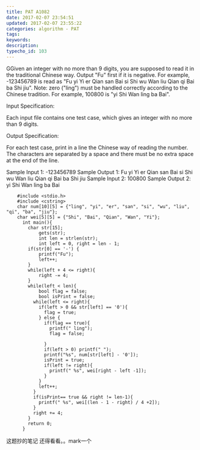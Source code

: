 ```yaml
---
title: PAT A1082
date: 2017-02-07 23:54:51
updated: 2017-02-07 23:55:22
categories: algorithm - PAT
tags: 
keywords:
description:
typecho_id: 103
---
```


GGiven an integer with no more than 9 digits, you are supposed to read it in the traditional Chinese way. Output "Fu" first if it is negative. For example, -123456789 is read as "Fu yi Yi er Qian san Bai si Shi wu Wan liu Qian qi Bai ba Shi jiu". Note: zero ("ling") must be handled correctly according to the Chinese tradition. For example, 100800 is "yi Shi Wan ling ba Bai".

Input Specification:

Each input file contains one test case, which gives an integer with no more than 9 digits.

Output Specification:

For each test case, print in a line the Chinese way of reading the number. The characters are separated by a space and there must be no extra space at the end of the line.

Sample Input 1:
-123456789
Sample Output 1:
Fu yi Yi er Qian san Bai si Shi wu Wan liu Qian qi Bai ba Shi jiu
Sample Input 2:
100800
Sample Output 2:
yi Shi Wan ling ba Bai

```
    #include <stdio.h>
    #include <cstring>
    char num[10][5] = {"ling", "yi", "er", "san", "si", "wu", "liu", "qi", "ba", "jiu"};
    char wei[5][5] = {"Shi", "Bai", "Qian", "Wan", "Yi"};
      int main(){
      	char str[15];
        	gets(str);
        	int len = strlen(str);
        	int left = 0, right = len - 1;
        if(str[0] == '-') {
        	printf("Fu");
          	left++;
        }
        while(left + 4 <= right){
        	right -= 4;
        }
        while(left < len){
        	bool flag = false;
          	bool isPrint = false;
          while(left <= right){
          	if(left > 0 && str[left] == '0'){
              flag = true;
            } else {
              if(flag == true){
                printf(" ling");
                flag = false;
            
              }
              if(left > 0) printf(" ");
              printf("%s", num[str[left] - '0']);
              isPrint = true;
              if(left != right){
                printf(" %s", wei[right - left -1]);
              }
            }
            left++;
          }
          if(isPrint== true && right != len-1){
            printf(" %s", wei[(len - 1 - right) / 4 +2]);
          }
          right += 4;
        }
        return 0;
      }
```

这题抄的笔记 还得看看。。mark一个